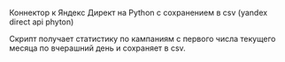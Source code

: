Коннектор к Яндекс Директ на Python с сохранением в csv (yandex direct api phyton)

Скрипт получает статистику по кампаниям с первого числа текущего месяца по вчерашний день и сохраняет в csv.


